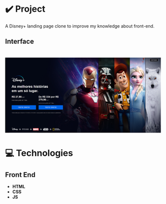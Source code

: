 # ✔️ Project
A Disney+ landing page clone to improve my knowledge about front-end.

## Interface 
<h1 align="center">
    <img alt="disney_clone" title="disney_interface" src="github/disney_clone.png">
</h1>

# 💻 Technologies
## Front End
- **HTML**
- **CSS**
- **JS**
